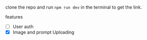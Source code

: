clone the repo and run ```npm run dev``` in the terminal to get the link.

features
-[ ] User auth
-[x] Image and prompt Uploading
